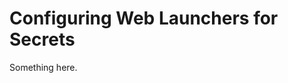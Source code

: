 [title]: # (Configuring Web Launchers for Secrets)
[tags]: # (XXX)
[priority]: # (4404)
# Configuring Web Launchers for Secrets
Something here.
